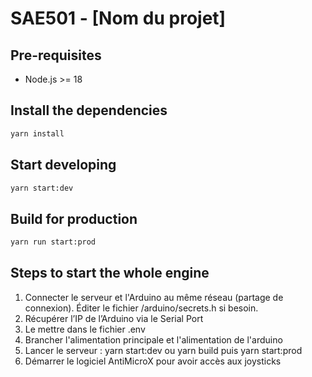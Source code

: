 # SAE501 - [Nom du projet]

## Pre-requisites

- Node.js >= 18

## Install the dependencies

```bash
yarn install
```

## Start developing

```bash
yarn start:dev
```

## Build for production

```bash
yarn run start:prod
```

## Steps to start the whole engine

1. Connecter le serveur et l'Arduino au même réseau (partage de connexion). Éditer le fichier /arduino/secrets.h si besoin.
2. Récupérer l’IP de l’Arduino via le Serial Port
3. Le mettre dans le fichier .env
4. Brancher l'alimentation principale et l'alimentation de l'arduino
5. Lancer le serveur : yarn start:dev ou yarn build puis yarn start:prod
6. Démarrer le logiciel AntiMicroX pour avoir accès aux joysticks
